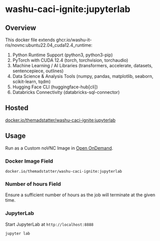 # washu-caci-ignite:jupyterlab

## Overview

This docker file extends ghcr.io/washu-it-ris/novnc:ubuntu22.04_cuda12.4_runtime:

1. Python Runtime Support (python3, python3-pip)
2. PyTorch with CUDA 12.4 (torch, torchvision, torchaudio)
3. Machine Learning / AI Libraries (transformers, accelerate, datasets, sentencepiece, outlines)
4. Data Science & Analysis Tools (numpy, pandas, matplotlib, seaborn, scikit-learn, tqdm)
5. Hugging Face CLI (huggingface-hub[cli])
6. Databricks Connectivity (databricks-sql-connector)

## Hosted

[docker.io/themadstatter/washu-caci-ignite:jupyterlab](https://hub.docker.com/repository/docker/themadstatter/washu-caci-ignite/tags/jupyterlab)

## Usage

Run as a Custom noVNC Image in [Open OnDemand](https://ood.ris.wustl.edu/pun/sys/dashboard/batch_connect/sys/custom_novnc_image/session_contexts/new).

### Docker Image Field

```
docker.io/themadstatter/washu-caci-ignite:jupyterlab
```

### Number of hours Field

Ensure a sufficient number of hours as the job will terminate at the given time.

### JupyterLab

Start JupyterLab at `http://localhost:8888`

```
jupyter lab
```
